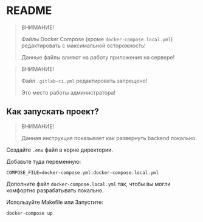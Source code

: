# README

> ВНИМАНИЕ!
>
> Файлы Docker Compose (кроме `docker-compose.local.yml`) редактировать с максимальной осторожность!
>
> Данные файлы влияют на работу приложения на сервере!

> ВНИМАНИЕ!
>
> Файл `.gitlab-ci.yml` редактировать запрещено!
> 
> Это место работы администратора!

## Как запускать проект?

> ВНИМАНИЕ!
> 
> Данная инструкция показывает как развернуть backend локально.

Создайте `.env` файл в корне директории.

Добавьте туда переменную:

```dotenv
COMPOSE_FILE=docker-compose.yml:docker-compose.local.yml
```

Дополните файл `docker-compose.local.yml` так, чтобы вы могли комфортно разрабатывать локально.

Используйте Makefile или 
Запустите:

```shell
docker-compose up
```
